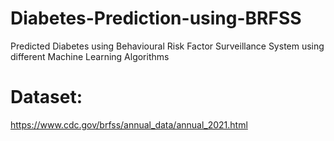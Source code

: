 # Diabetes-Prediction-using-BRFSS
Predicted Diabetes using Behavioural Risk Factor Surveillance System using different Machine Learning Algorithms

# Dataset:
https://www.cdc.gov/brfss/annual_data/annual_2021.html

